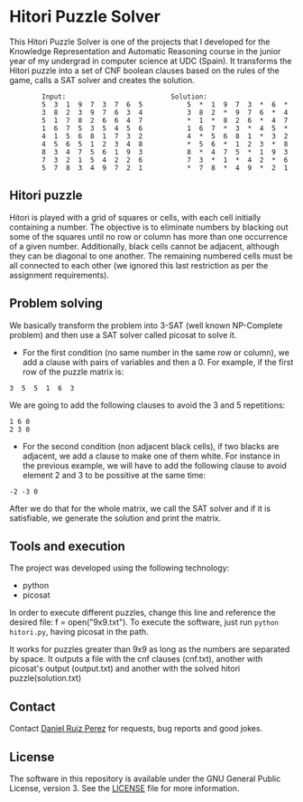 Hitori Puzzle Solver
============

This Hitori Puzzle Solver is one of the projects that I developed for the Knowledge Representation and Automatic Reasoning course in the junior year of my undergrad in computer science at UDC (Spain). It transforms the Hitori puzzle into a set of CNF boolean clauses based on the rules of the game, calls a SAT solver and creates the solution.

			Input:							Solution:
			5  3  1  9  7  3  7  6  5			5  *  1  9  7  3  *  6  * 
			3  8  2  3  9  7  6  3  4			3  8  2  *  9  7  6  *  4 
			5  1  7  8  2  6  6  4  7			*  1  *  8  2  6  *  4  7 
			1  6  7  5  3  5  4  5  6			1  6  7  *  3  *  4  5  * 
			4  1  5  6  8  1  7  3  2			4  *  5  6  8  1  *  3  2 
			4  5  6  5  1  2  3  4  8			*  5  6  *  1  2  3  *  8 
			8  3  4  7  5  6  1  9  3			8  *  4  7  5  *  1  9  3 
			7  3  2  1  5  4  2  2  6			7  3  *  1  *  4  2  *  6 
			5  7  8  3  4  9  7  2  1			*  7  8  *  4  9  *  2  1 


## Hitori puzzle

Hitori is played with a grid of squares or cells, with each cell initially containing a number. The objective is to eliminate numbers by blacking out some of the squares until no row or column has more than one occurrence of a given number. Additionally, black cells cannot be adjacent, although they can be diagonal to one another. The remaining numbered cells must be all connected to each other (we ignored this last restriction as per the assignment requirements).


## Problem solving

We basically transform the problem into 3-SAT (well known NP-Complete problem) and then use a SAT solver called picosat to solve it.
- For the first condition (no same number in the same row or column), we add a clause with pairs of variables and then a 0. For example, if the first row of the puzzle matrix is:
```
3  5  5  1  6  3 
```
We are going to add the following clauses to avoid the 3 and 5 repetitions:
```
1 6 0 
2 3 0 
```
- For the second condition (non adjacent black cells), if two blacks are adjacent, we add a clause to make one of them white. For instance in the previous example, we will have to add the following clause to avoid element 2 and 3 to be possitive at the same time:
```
-2 -3 0
```

After we do that for the whole matrix, we call the SAT solver and if it is satisfiable, we generate the solution and print the matrix.


## Tools and execution

The project was developed using the following technology:

- python
- picosat

In order to execute different puzzles, change this line and reference the desired file: f = open("9x9.txt").
To execute the software, just run
```python hitori.py```, having picosat in the path.

It works for puzzles greater than 9x9 as long as the numbers are separated by space.
It outputs a file with the cnf clauses (cnf.txt), another with picosat's output (output.txt) and another with the solved hitori puzzle(solution.txt)


## Contact

Contact [Daniel Ruiz Perez](mailto:druiz072@fiu.edu) for requests, bug reports and good jokes.


## License

The software in this repository is available under the GNU General Public License, version 3. See the [LICENSE](https://github.com/DaniRuizPerez/TheoryOfComputationImplementations/blob/master/LICENSE) file for more information.
